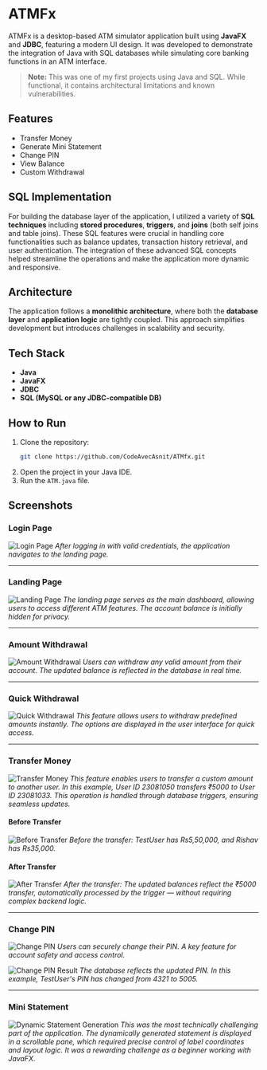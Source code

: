 # ATMFx

ATMFx is a desktop-based ATM simulator application built using **JavaFX** and **JDBC**, featuring a modern UI design. It was developed to demonstrate the integration of Java with SQL databases while simulating core banking functions in an ATM interface.

> **Note:** This was one of my first projects using Java and SQL. While functional, it contains architectural limitations and known vulnerabilities.

## Features

- Transfer Money
- Generate Mini Statement
- Change PIN
- View Balance
- Custom Withdrawal

## SQL Implementation

For building the database layer of the application, I utilized a variety of **SQL techniques** including **stored procedures**, **triggers**, and **joins** (both self joins and table joins). These SQL features were crucial in handling core functionalities such as balance updates, transaction history retrieval, and user authentication. The integration of these advanced SQL concepts helped streamline the operations and make the application more dynamic and responsive.

## Architecture

The application follows a **monolithic architecture**, where both the **database layer** and **application logic** are tightly coupled. This approach simplifies development but introduces challenges in scalability and security.

## Tech Stack

- **Java**
- **JavaFX**
- **JDBC**
- **SQL (MySQL or any JDBC-compatible DB)**

## How to Run

1. Clone the repository:
   ```bash
   git clone https://github.com/CodeAvecAsnit/ATMfx.git
2.  Open the project in your Java IDE.
3.  Run the `ATM.java` file.


## Screenshots

### Login Page
![Login Page](screenshots/LoginPage.png)
*After logging in with valid credentials, the application navigates to the landing page.*

---

### Landing Page
![Landing Page](screenshots/LandingPage.png)
*The landing page serves as the main dashboard, allowing users to access different ATM features. The account balance is initially hidden for privacy.*

---

### Amount Withdrawal
![Amount Withdrawal](screenshots/AmountWithdrawl.png)
*Users can withdraw any valid amount from their account. The updated balance is reflected in the database in real time.*

---

### Quick Withdrawal
![Quick Withdrawal](screenshots/QuickWithdrawl.png)
*This feature allows users to withdraw predefined amounts instantly. The options are displayed in the user interface for quick access.*

---

### Transfer Money
![Transfer Money](screenshots/TransferMoney.png)
*This feature enables users to transfer a custom amount to another user. In this example, User ID 23081050 transfers ₹5000 to User ID 23081033. This operation is handled through database triggers, ensuring seamless updates.*

#### Before Transfer
![Before Transfer](screenshots/BeforeTransfer.png)
*Before the transfer: TestUser has Rs5,50,000, and Rishav has Rs35,000.*

#### After Transfer
![After Transfer](screenshots/AfterTransfer.png)
*After the transfer: The updated balances reflect the ₹5000 transfer, automatically processed by the trigger — without requiring complex backend logic.*

---

### Change PIN
![Change PIN](screenshots/ChangePin.png)
*Users can securely change their PIN. A key feature for account safety and access control.*

![Change PIN Result](screenshots/ChangePinResult.png)
*The database reflects the updated PIN. In this example, TestUser's PIN has changed from 4321 to 5005.*

---

### Mini Statement
![Dynamic Statement Generation](screenshots/DynamicStateGenertation.png)
*This was the most technically challenging part of the application. The dynamically generated statement is displayed in a scrollable pane, which required precise control of label coordinates and layout logic. It was a rewarding challenge as a beginner working with JavaFX.*
